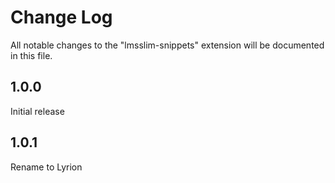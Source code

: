 # Change Log

All notable changes to the "lmsslim-snippets" extension will be documented in this file.

## 1.0.0
Initial release

## 1.0.1
Rename to Lyrion

